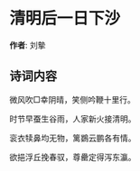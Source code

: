 # 清明后一日下沙

**作者**: 刘摰

## 诗词内容

微风吹□幸阴晴，笑侧吟鞭十里行。

时节早蚕生谷雨，人家新火接清明。

衮衣犊鼻均无物，篱鷃云鹏各有情。

欲挹浮丘挽春驭，尊罍定得泻东瀛。

